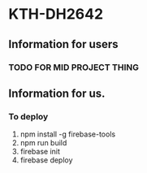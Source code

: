 # KTH-DH2642

## Information for users
### TODO FOR MID PROJECT THING

## Information for us.
### To deploy
  1. npm install -g firebase-tools  
  2. npm run build
  3. firebase init
  4. firebase deploy
